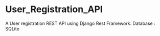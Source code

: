 # User_Registration_API

A User registration REST API using Django Rest Framework.
Database : SQLite
